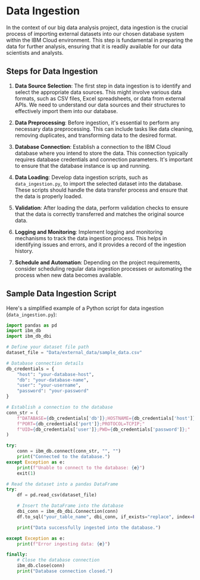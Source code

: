 # Data Ingestion

In the context of our big data analysis project, data ingestion is the crucial process of importing external datasets into our chosen database system within the IBM Cloud environment. This step is fundamental in preparing the data for further analysis, ensuring that it is readily available for our data scientists and analysts.

## Steps for Data Ingestion

1. **Data Source Selection**: The first step in data ingestion is to identify and select the appropriate data sources. This might involve various data formats, such as CSV files, Excel spreadsheets, or data from external APIs. We need to understand our data sources and their structures to effectively import them into our database.

2. **Data Preprocessing**: Before ingestion, it's essential to perform any necessary data preprocessing. This can include tasks like data cleaning, removing duplicates, and transforming data to the desired format.

3. **Database Connection**: Establish a connection to the IBM Cloud database where you intend to store the data. This connection typically requires database credentials and connection parameters. It's important to ensure that the database instance is up and running.

4. **Data Loading**: Develop data ingestion scripts, such as `data_ingestion.py`, to import the selected dataset into the database. These scripts should handle the data transfer process and ensure that the data is properly loaded.

5. **Validation**: After loading the data, perform validation checks to ensure that the data is correctly transferred and matches the original source data.

6. **Logging and Monitoring**: Implement logging and monitoring mechanisms to track the data ingestion process. This helps in identifying issues and errors, and it provides a record of the ingestion history.

7. **Schedule and Automation**: Depending on the project requirements, consider scheduling regular data ingestion processes or automating the process when new data becomes available.

## Sample Data Ingestion Script

Here's a simplified example of a Python script for data ingestion (`data_ingestion.py`):

```python
import pandas as pd
import ibm_db
import ibm_db_dbi

# Define your dataset file path
dataset_file = "Data/external_data/sample_data.csv"

# Database connection details
db_credentials = {
    "host": "your-database-host",
    "db": "your-database-name",
    "user": "your-username",
    "password": "your-password"
}

# Establish a connection to the database
conn_str = (
    f"DATABASE={db_credentials['db']};HOSTNAME={db_credentials['host']};"
    f"PORT={db_credentials['port']};PROTOCOL=TCPIP;"
    f"UID={db_credentials['user']};PWD={db_credentials['password']};"
)

try:
    conn = ibm_db.connect(conn_str, "", "")
    print("Connected to the database.")
except Exception as e:
    print(f"Unable to connect to the database: {e}")
    exit(1)

# Read the dataset into a pandas DataFrame
try:
    df = pd.read_csv(dataset_file)

    # Insert the DataFrame into the database
    dbi_conn = ibm_db_dbi.Connection(conn)
    df.to_sql("your_table_name", dbi_conn, if_exists="replace", index=False)

    print("Data successfully ingested into the database.")

except Exception as e:
    print(f"Error ingesting data: {e}")

finally:
    # Close the database connection
    ibm_db.close(conn)
    print("Database connection closed.")
